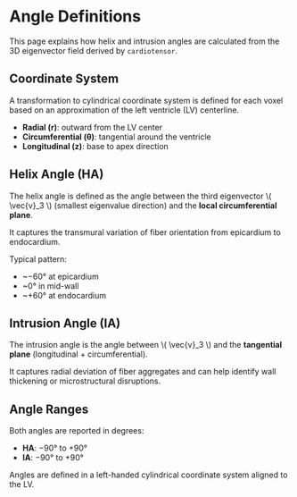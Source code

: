 # Angle Definitions

This page explains how helix and intrusion angles are calculated from the 3D eigenvector field derived by `cardiotensor`.

## Coordinate System

A transformation to cylindrical coordinate system is defined for each voxel based on an approximation of the left ventricle (LV) centerline.

- **Radial (r)**: outward from the LV center
- **Circumferential (θ)**: tangential around the ventricle
- **Longitudinal (z)**: base to apex direction

## Helix Angle (HA)

The helix angle is defined as the angle between the third eigenvector \\( \vec{v}_3 \\) (smallest eigenvalue direction) and the **local circumferential plane**.

It captures the transmural variation of fiber orientation from epicardium to endocardium.

Typical pattern:
- ~−60° at epicardium
- ~0° in mid-wall
- ~+60° at endocardium

## Intrusion Angle (IA)

The intrusion angle is the angle between \\( \vec{v}_3 \\) and the **tangential plane** (longitudinal + circumferential).

It captures radial deviation of fiber aggregates and can help identify wall thickening or microstructural disruptions.

## Angle Ranges

Both angles are reported in degrees:
- **HA**: −90° to +90°
- **IA**: −90° to +90°

Angles are defined in a left-handed cylindrical coordinate system aligned to the LV.
